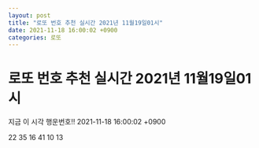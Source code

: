 ```yaml
---
layout: post
title: "로또 번호 추천 실시간 2021년 11월19일01시"
date: 2021-11-18 16:00:02 +0900
categories: 로또
---
```


# 로또 번호 추천 실시간 2021년 11월19일01시

지금 이 시각 행운번호!! 2021-11-18 16:00:02 +0900

 22  35  16  41  10  13 

